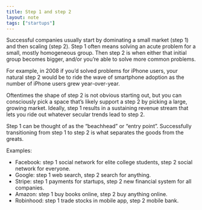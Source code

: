 ```yaml
---
title: Step 1 and step 2
layout: note
tags: ["startups"]
---
```


Successful companies usually start by dominating a small market (step 1) and then scaling (step 2). Step 1 often means solving an acute problem for a small, mostly homogeneous group. Then step 2 is when either that initial group becomes bigger, and/or you’re able to solve more common problems.

For example, in 2008 if you’d solved problems for iPhone users, your natural step 2 would be to ride the wave of smartphone adoption as the number of iPhone users grew year-over-year.

Oftentimes the shape of step 2 is not obvious starting out, but you can consciously pick a space that’s likely support a step 2 by picking a large, growing market. Ideally, step 1 results in a sustaining revenue stream that lets you ride out whatever secular trends lead to step 2.

Step 1 can be thought of as the “beachhead” or “entry point”. Successfully transitioning from step 1 to step 2 is what separates the goods from the greats.

Examples:

- Facebook: step 1 social network for elite college students, step 2 social network for everyone.
- Google: step 1 web search, step 2 search for anything.
- Stripe: step 1 payments for startups, step 2 new financial system for all companies.
- Amazon: step 1 buy books online, step 2 buy anything online. 
- Robinhood: step 1 trade stocks in mobile app, step 2 mobile bank.

